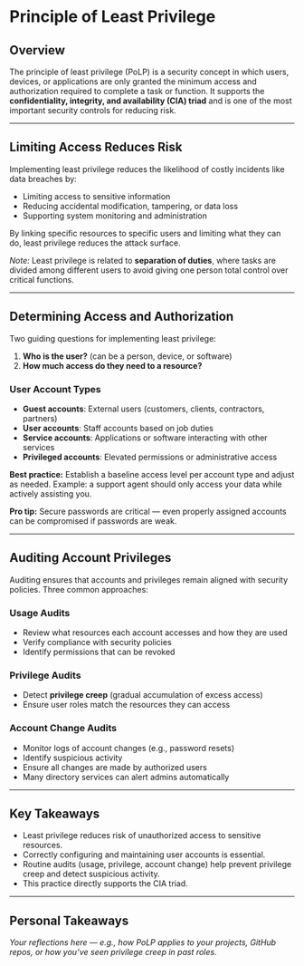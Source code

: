 # Principle of Least Privilege

## Overview
The principle of least privilege (PoLP) is a security concept in which users, devices, or applications are only granted the minimum access and authorization required to complete a task or function. It supports the **confidentiality, integrity, and availability (CIA) triad** and is one of the most important security controls for reducing risk.

---

## Limiting Access Reduces Risk
Implementing least privilege reduces the likelihood of costly incidents like data breaches by:
- Limiting access to sensitive information  
- Reducing accidental modification, tampering, or data loss  
- Supporting system monitoring and administration  

By linking specific resources to specific users and limiting what they can do, least privilege reduces the attack surface.  

*Note:* Least privilege is related to **separation of duties**, where tasks are divided among different users to avoid giving one person total control over critical functions.

---

## Determining Access and Authorization
Two guiding questions for implementing least privilege:
1. **Who is the user?** (can be a person, device, or software)  
2. **How much access do they need to a resource?**

### User Account Types
- **Guest accounts**: External users (customers, clients, contractors, partners)  
- **User accounts**: Staff accounts based on job duties  
- **Service accounts**: Applications or software interacting with other services  
- **Privileged accounts**: Elevated permissions or administrative access  

**Best practice:** Establish a baseline access level per account type and adjust as needed. Example: a support agent should only access your data while actively assisting you.  

**Pro tip:** Secure passwords are critical — even properly assigned accounts can be compromised if passwords are weak.

---

## Auditing Account Privileges
Auditing ensures that accounts and privileges remain aligned with security policies. Three common approaches:

### Usage Audits
- Review what resources each account accesses and how they are used  
- Verify compliance with security policies  
- Identify permissions that can be revoked  

### Privilege Audits
- Detect **privilege creep** (gradual accumulation of excess access)  
- Ensure user roles match the resources they can access  

### Account Change Audits
- Monitor logs of account changes (e.g., password resets)  
- Identify suspicious activity  
- Ensure all changes are made by authorized users  
- Many directory services can alert admins automatically  

---

## Key Takeaways
- Least privilege reduces risk of unauthorized access to sensitive resources.  
- Correctly configuring and maintaining user accounts is essential.  
- Routine audits (usage, privilege, account change) help prevent privilege creep and detect suspicious activity.  
- This practice directly supports the CIA triad.  

---

## Personal Takeaways
*Your reflections here — e.g., how PoLP applies to your projects, GitHub repos, or how you’ve seen privilege creep in past roles.*
